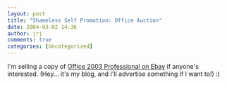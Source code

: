 ```yaml
---
layout: post
title: "Shameless Self Promotion: Office Auction"
date: 2004-03-02 14:36
author: jrj
comments: true
categories: [Uncategorized]
---
```

I'm selling a copy of <a href="http://cgi.ebay.com/ws/eBayISAPI.dll?ViewItem&amp;item=3664474745" target="_blank">Office 2003 Professional on Ebay</a> if anyone's interested.  (Hey... it's my blog, and I'll advertise something if I want to!)  :)
